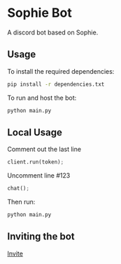# Sophie Bot

A discord bot based on Sophie.

## Usage

To install the required dependencies:

```sh
pip install -r dependencies.txt
```

To run and host the bot:

```sh
python main.py
```

## Local Usage

Comment out the last line
```python
client.run(token);
```

Uncomment line #123
```python
chat();
```

Then run:
```sh
python main.py
```

## Inviting the bot

[Invite](https://discord.com/api/oauth2/authorize?client_id=853111748415848478&permissions=2150984768&scope=bot)
